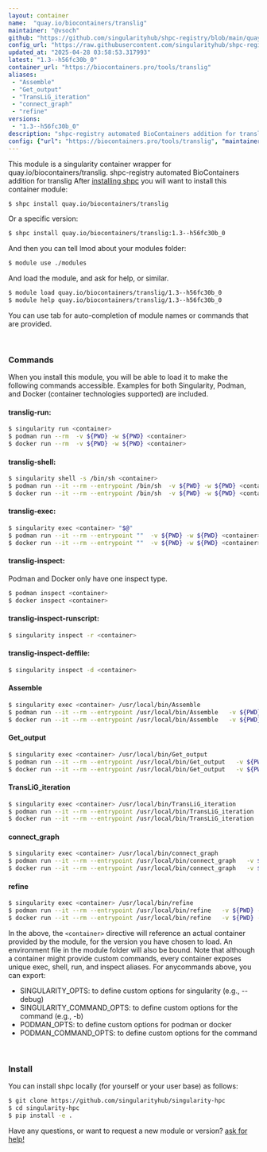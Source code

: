 ```yaml
---
layout: container
name:  "quay.io/biocontainers/translig"
maintainer: "@vsoch"
github: "https://github.com/singularityhub/shpc-registry/blob/main/quay.io/biocontainers/translig/container.yaml"
config_url: "https://raw.githubusercontent.com/singularityhub/shpc-registry/main/quay.io/biocontainers/translig/container.yaml"
updated_at: "2025-04-28 03:58:53.317993"
latest: "1.3--h56fc30b_0"
container_url: "https://biocontainers.pro/tools/translig"
aliases:
 - "Assemble"
 - "Get_output"
 - "TransLiG_iteration"
 - "connect_graph"
 - "refine"
versions:
 - "1.3--h56fc30b_0"
description: "shpc-registry automated BioContainers addition for translig"
config: {"url": "https://biocontainers.pro/tools/translig", "maintainer": "@vsoch", "description": "shpc-registry automated BioContainers addition for translig", "latest": {"1.3--h56fc30b_0": "sha256:f1f62b34a7a51df41e96948fe8114937da331e18405c5b1b99b23452221232a2"}, "tags": {"1.3--h56fc30b_0": "sha256:f1f62b34a7a51df41e96948fe8114937da331e18405c5b1b99b23452221232a2"}, "docker": "quay.io/biocontainers/translig", "aliases": {"Assemble": "/usr/local/bin/Assemble", "Get_output": "/usr/local/bin/Get_output", "TransLiG_iteration": "/usr/local/bin/TransLiG_iteration", "connect_graph": "/usr/local/bin/connect_graph", "refine": "/usr/local/bin/refine"}}
---
```


This module is a singularity container wrapper for quay.io/biocontainers/translig.
shpc-registry automated BioContainers addition for translig
After [installing shpc](#install) you will want to install this container module:


```bash
$ shpc install quay.io/biocontainers/translig
```

Or a specific version:

```bash
$ shpc install quay.io/biocontainers/translig:1.3--h56fc30b_0
```

And then you can tell lmod about your modules folder:

```bash
$ module use ./modules
```

And load the module, and ask for help, or similar.

```bash
$ module load quay.io/biocontainers/translig/1.3--h56fc30b_0
$ module help quay.io/biocontainers/translig/1.3--h56fc30b_0
```

You can use tab for auto-completion of module names or commands that are provided.

<br>

### Commands

When you install this module, you will be able to load it to make the following commands accessible.
Examples for both Singularity, Podman, and Docker (container technologies supported) are included.

#### translig-run:

```bash
$ singularity run <container>
$ podman run --rm  -v ${PWD} -w ${PWD} <container>
$ docker run --rm  -v ${PWD} -w ${PWD} <container>
```

#### translig-shell:

```bash
$ singularity shell -s /bin/sh <container>
$ podman run --it --rm --entrypoint /bin/sh  -v ${PWD} -w ${PWD} <container>
$ docker run --it --rm --entrypoint /bin/sh  -v ${PWD} -w ${PWD} <container>
```

#### translig-exec:

```bash
$ singularity exec <container> "$@"
$ podman run --it --rm --entrypoint ""  -v ${PWD} -w ${PWD} <container> "$@"
$ docker run --it --rm --entrypoint ""  -v ${PWD} -w ${PWD} <container> "$@"
```

#### translig-inspect:

Podman and Docker only have one inspect type.

```bash
$ podman inspect <container>
$ docker inspect <container>
```

#### translig-inspect-runscript:

```bash
$ singularity inspect -r <container>
```

#### translig-inspect-deffile:

```bash
$ singularity inspect -d <container>
```


#### Assemble

```bash
$ singularity exec <container> /usr/local/bin/Assemble
$ podman run --it --rm --entrypoint /usr/local/bin/Assemble   -v ${PWD} -w ${PWD} <container> -c " $@"
$ docker run --it --rm --entrypoint /usr/local/bin/Assemble   -v ${PWD} -w ${PWD} <container> -c " $@"
```


#### Get_output

```bash
$ singularity exec <container> /usr/local/bin/Get_output
$ podman run --it --rm --entrypoint /usr/local/bin/Get_output   -v ${PWD} -w ${PWD} <container> -c " $@"
$ docker run --it --rm --entrypoint /usr/local/bin/Get_output   -v ${PWD} -w ${PWD} <container> -c " $@"
```


#### TransLiG_iteration

```bash
$ singularity exec <container> /usr/local/bin/TransLiG_iteration
$ podman run --it --rm --entrypoint /usr/local/bin/TransLiG_iteration   -v ${PWD} -w ${PWD} <container> -c " $@"
$ docker run --it --rm --entrypoint /usr/local/bin/TransLiG_iteration   -v ${PWD} -w ${PWD} <container> -c " $@"
```


#### connect_graph

```bash
$ singularity exec <container> /usr/local/bin/connect_graph
$ podman run --it --rm --entrypoint /usr/local/bin/connect_graph   -v ${PWD} -w ${PWD} <container> -c " $@"
$ docker run --it --rm --entrypoint /usr/local/bin/connect_graph   -v ${PWD} -w ${PWD} <container> -c " $@"
```


#### refine

```bash
$ singularity exec <container> /usr/local/bin/refine
$ podman run --it --rm --entrypoint /usr/local/bin/refine   -v ${PWD} -w ${PWD} <container> -c " $@"
$ docker run --it --rm --entrypoint /usr/local/bin/refine   -v ${PWD} -w ${PWD} <container> -c " $@"
```



In the above, the `<container>` directive will reference an actual container provided
by the module, for the version you have chosen to load. An environment file in the
module folder will also be bound. Note that although a container
might provide custom commands, every container exposes unique exec, shell, run, and
inspect aliases. For anycommands above, you can export:

 - SINGULARITY_OPTS: to define custom options for singularity (e.g., --debug)
 - SINGULARITY_COMMAND_OPTS: to define custom options for the command (e.g., -b)
 - PODMAN_OPTS: to define custom options for podman or docker
 - PODMAN_COMMAND_OPTS: to define custom options for the command

<br>

### Install

You can install shpc locally (for yourself or your user base) as follows:

```bash
$ git clone https://github.com/singularityhub/singularity-hpc
$ cd singularity-hpc
$ pip install -e .
```

Have any questions, or want to request a new module or version? [ask for help!](https://github.com/singularityhub/singularity-hpc/issues)
